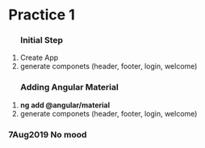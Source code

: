 <h1>Practice 1</h1>
<ol>
    <h3>Initial Step</h3>
    <li>Create App</li>
    <li>generate componets (header, footer, login, welcome)</li>
</ol>
<ol>
    <h3>Adding Angular Material</h3>
    <li><strong>ng add @angular/material</strong></li>
    <li>generate componets (header, footer, login, welcome)</li>
</ol>
<h3>7Aug2019 No mood</h3>